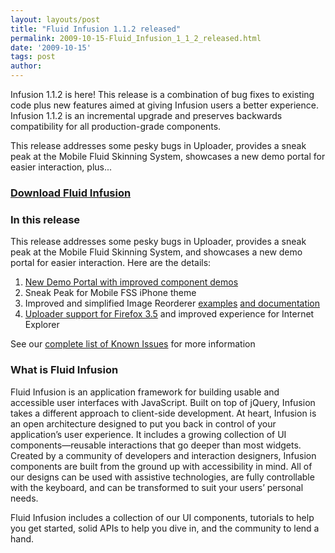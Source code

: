 ```yaml
---
layout: layouts/post
title: "Fluid Infusion 1.1.2 released"
permalink: 2009-10-15-Fluid_Infusion_1_1_2_released.html
date: '2009-10-15'
tags: post
author:
---
```

Infusion 1.1.2 is here! This release is a combination of bug fixes to existing code plus new features aimed
at giving Infusion users a better experience. Infusion 1.1.2 is an incremental upgrade and preserves backwards
compatibility for all production-grade components.

This release addresses some pesky bugs in Uploader, provides a sneak peak at the Mobile Fluid Skinning System,
showcases a new demo portal for easier interaction, plus...

### [Download Fluid Infusion](https://github.com/fluid-project/infusion)

### In this release

This release addresses some pesky bugs in Uploader, provides a sneak peak at the Mobile Fluid Skinning System,
and showcases a new demo portal for easier interaction.  Here are the details:

1. [New Demo Portal with improved component demos](http://build.fluidproject.org/infusion/demos/)
2. Sneak Peak for Mobile FSS iPhone theme
3. Improved and simplified Image Reorderer [examples](http://fluidproject.org/products/infusion/infusion-demos/)
   [and documentation](http://wiki.fluidproject.org/display/fluid/Image+Reorderer+Tutorial)
4. [Uploader support for Firefox 3.5](http://issues.fluidproject.org/browse/FLUID-3196) and improved
   experience for Internet Explorer

See our [complete list of Known Issues](http://issues.fluidproject.org/secure/IssueNavigator.jspa?requestId=10272&tempMax=1000) for more information

### What is Fluid Infusion

Fluid Infusion is an application framework for building usable and accessible user interfaces with JavaScript.
Built on top of jQuery, Infusion takes a different approach to client-side development. At heart, Infusion is an
open architecture designed to put you back in control of your application’s user experience. It includes a growing
collection of UI components—reusable interactions that go deeper than most widgets. Created by a community of developers
and interaction designers, Infusion components are built from the ground up with accessibility in mind. All of our
designs can be used with assistive technologies, are fully controllable with the keyboard, and can be transformed
to suit your users’ personal needs.

Fluid Infusion includes a collection of our UI components, tutorials to help you get started, solid APIs to help
you
dive in, and the community to lend a hand.
